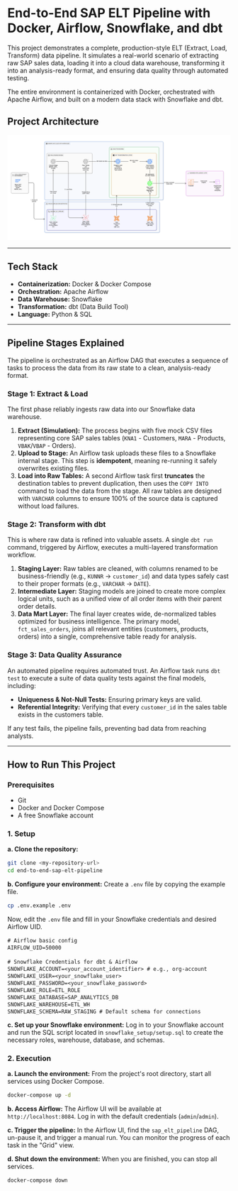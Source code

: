 # End-to-End SAP ELT Pipeline with Docker, Airflow, Snowflake, and dbt

This project demonstrates a complete, production-style ELT (Extract, Load, Transform) data pipeline. It simulates a real-world scenario of extracting raw SAP sales data, loading it into a cloud data warehouse, transforming it into an analysis-ready format, and ensuring data quality through automated testing.

The entire environment is containerized with Docker, orchestrated with Apache Airflow, and built on a modern data stack with Snowflake and dbt.

## Project Architecture

![Pipeline Architecture](https://github.com/BoktayaAmine/dockerized-sap-analytics-pipeline/blob/main/sap_pipeline.png?raw=true)

---

## Tech Stack

*   **Containerization:** Docker & Docker Compose
*   **Orchestration:** Apache Airflow
*   **Data Warehouse:** Snowflake
*   **Transformation:** dbt (Data Build Tool)
*   **Language:** Python & SQL

---

## Pipeline Stages Explained

The pipeline is orchestrated as an Airflow DAG that executes a sequence of tasks to process the data from its raw state to a clean, analysis-ready format.

### Stage 1: Extract & Load

The first phase reliably ingests raw data into our Snowflake data warehouse.

1.  **Extract (Simulation):** The process begins with five mock CSV files representing core SAP sales tables (`KNA1` - Customers, `MARA` - Products, `VBAK`/`VBAP` - Orders).
2.  **Upload to Stage:** An Airflow task uploads these files to a Snowflake internal stage. This step is **idempotent**, meaning re-running it safely overwrites existing files.
3.  **Load into Raw Tables:** A second Airflow task first **truncates** the destination tables to prevent duplication, then uses the `COPY INTO` command to load the data from the stage. All raw tables are designed with `VARCHAR` columns to ensure 100% of the source data is captured without load failures.

### Stage 2: Transform with dbt

This is where raw data is refined into valuable assets. A single `dbt run` command, triggered by Airflow, executes a multi-layered transformation workflow.

1.  **Staging Layer:** Raw tables are cleaned, with columns renamed to be business-friendly (e.g., `KUNNR` -> `customer_id`) and data types safely cast to their proper formats (e.g., `VARCHAR` -> `DATE`).
2.  **Intermediate Layer:** Staging models are joined to create more complex logical units, such as a unified view of all order items with their parent order details.
3.  **Data Mart Layer:** The final layer creates wide, de-normalized tables optimized for business intelligence. The primary model, `fct_sales_orders`, joins all relevant entities (customers, products, orders) into a single, comprehensive table ready for analysis.

### Stage 3: Data Quality Assurance

An automated pipeline requires automated trust. An Airflow task runs `dbt test` to execute a suite of data quality tests against the final models, including:
*   **Uniqueness & Not-Null Tests:** Ensuring primary keys are valid.
*   **Referential Integrity:** Verifying that every `customer_id` in the sales table exists in the customers table.

If any test fails, the pipeline fails, preventing bad data from reaching analysts.

---

## How to Run This Project

### Prerequisites

*   Git
*   Docker and Docker Compose
*   A free Snowflake account

### 1. Setup

**a. Clone the repository:**
```bash
git clone <my-repository-url>
cd end-to-end-sap-elt-pipeline
```

**b. Configure your environment:**
Create a `.env` file by copying the example file.
```bash
cp .env.example .env
```
Now, edit the `.env` file and fill in your Snowflake credentials and desired Airflow UID.
```env
# Airflow basic config
AIRFLOW_UID=50000

# Snowflake Credentials for dbt & Airflow
SNOWFLAKE_ACCOUNT=<your_account_identifier> # e.g., org-account
SNOWFLAKE_USER=<your_snowflake_user>
SNOWFLAKE_PASSWORD=<your_snowflake_password>
SNOWFLAKE_ROLE=ETL_ROLE
SNOWFLAKE_DATABASE=SAP_ANALYTICS_DB
SNOWFLAKE_WAREHOUSE=ETL_WH
SNOWFLAKE_SCHEMA=RAW_STAGING # Default schema for connections
```

**c. Set up your Snowflake environment:**
Log in to your Snowflake account and run the SQL script located in `snowflake_setup/setup.sql` to create the necessary roles, warehouse, database, and schemas.

### 2. Execution

**a. Launch the environment:**
From the project's root directory, start all services using Docker Compose.
```bash
docker-compose up -d
```

**b. Access Airflow:**
The Airflow UI will be available at `http://localhost:8084`. Log in with the default credentials (`admin`/`admin`).

**c. Trigger the pipeline:**
In the Airflow UI, find the `sap_elt_pipeline` DAG, un-pause it, and trigger a manual run. You can monitor the progress of each task in the "Grid" view.

**d. Shut down the environment:**
When you are finished, you can stop all services.
```bash
docker-compose down
```
